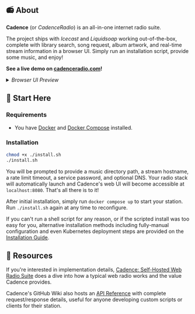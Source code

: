 ## 📻 About

**Cadence** (or *CadenceRadio*) is an all-in-one internet radio suite. 

The project ships with *Icecast* and *Liquidsoap* working out-of-the-box, complete with library search, song request, album artwork, and real-time stream information in a browser UI. Simply run an installation script, provide some music, and enjoy!

**See a live demo on [cadenceradio.com](https://cadenceradio.com/)!**

<details>
<summary><i>Browser UI Preview</i></summary>

<img src="https://user-images.githubusercontent.com/17265041/219263637-6971ce33-209a-4eb5-b67e-547f271dc3c8.png" width="450" >

</details>

## 🏃 Start Here

### Requirements
- You have [Docker](https://docs.docker.com/engine/install/) and [Docker Compose](https://docs.docker.com/compose/install/) installed.

### Installation
```bash
chmod +x ./install.sh
./install.sh
```

You will be prompted to provide a music directory path, a stream hostname, a rate limit timeout, a service password, and optional DNS. Your radio stack will automatically launch and Cadence's web UI will become accessible at `localhost:8080`. That's all there is to it!

After initial installation, simply run `docker compose up` to start your station. Run `./install.sh` again at any time to reconfigure. 

If you can't run a shell script for any reason, or if the scripted install was too easy for you, alternative installation methods including fully-manual configuration and even Kubernetes deployment steps are provided on the [Installation Guide](https://github.com/kenellorando/cadence/wiki/Installation).

## 🦔 Resources

If you're interested in implementation details, [Cadence: Self-Hosted Web Radio Suite](https://kenellorando.notion.site/Cadence-Self-Hosted-Web-Radio-Suite-d1f0184b5eeb4882a3d6f78d582b2de6) does a dive into how a typical web radio works and the value Cadence provides.

Cadence's GitHub Wiki also hosts an [API Reference](https://github.com/kenellorando/cadence/wiki/API-Reference) with complete request/response details, useful for anyone developing custom scripts or clients for their station.
